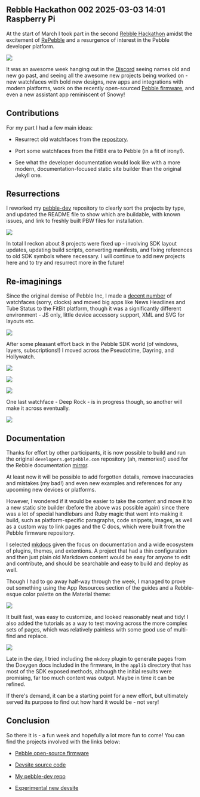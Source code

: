Rebble Hackathon 002
2025-03-03 14:01
Raspberry Pi
---

At the start of March I took part in the second
[Rebble Hackathon](https://rebble.io/hackathon-002/) amidst the excitement of
[RePebble](https://repebble.com/) and a resurgence of interest in the Pebble
developer platform.

![](assets/media/2025/03/hackathon.png)

It was an awesome week hanging out in the [Discord](https://rebble.io/discord)
seeing names old and new go past, and seeing all the awesome new projects being
worked on - new watchfaces with bold new designs, new apps and integrations
with modern platforms, work on the recently open-sourced
[Pebble firmware](https://github.com/google/pebble), and even a new assistant app reminiscent of Snowy!

## Contributions

For my part I had a few main ideas:

- Resurrect old watchfaces from the [repository](https://github.com/c-d-lewis/pebble-dev).

- Port some watchfaces from the FitBit era to Pebble (in a fit of irony!).

- See what the developer documentation would look like with a more modern, documentation-focused static site builder than the original Jekyll one.

## Resurrections

I reworked my [pebble-dev](https://github.com/C-D-Lewis/pebble-dev) repository
to clearly sort the projects by type, and updated the README file to show which
are buildable, with known issues, and link to freshly built PBW files for
installation.

![](assets/media/2025/03/resurrections.png)

In total I reckon about 8 projects were fixed up - involving SDK layout updates,
updating build scripts, converting manifests, and fixing references to old SDK
symbols where necessary. I will continue to add new projects here and to try and
resurrect more in the future!

## Re-imaginings

Since the original demise of Pebble Inc, I made a
[decent number](https://gallery.fitbit.com/search?terms=chris%20lewis) of
watchfaces (sorry, clocks) and moved big apps like News Headlines
and Tube Status to the FitBit platform, though it was a significantly different
environment - JS only, little device accessory support, XML and SVG for layouts
etc.

![](assets/media/2025/03/fitbit.png)

After some pleasant effort back in the Pebble SDK world (of windows, layers,
subscriptions!) I moved across the Pseudotime, Dayring, and Hollywatch.

![](assets/media/2025/03/pseudotime.jpg)

![](assets/media/2025/03/dayring.jpg)

![](assets/media/2025/03/hollywatch.jpg)

One last watchface - Deep Rock - is in progress though, so another will make it
across eventually.

![](assets/media/2025/03/deeprock.jpg)

## Documentation

Thanks for effort by other participants, it is now possible to build and run
the original <code>developers.getpebble.com</code> repository (ah, memories!)
used for the Rebble documentation
[mirror](https://developer.rebble.io/developer.pebble.com/guides/index.html).

At least now it will be possible to add forgotten details, remove inaccuracies
and mistakes (my bad!) and even new examples and references for any upcoming
new devices or platforms.

However, I wondered if it would be easier to take the content and move it to
a new static site builder (before the above was possible again) since there
was a lot of special handlebars and Ruby magic that went into making it build,
such as platform-specific paragraphs, code snippets, images, as well as a
custom way to link pages and the C docs, which were built from the Pebble
firmware repository.

I selected [mkdocs](https://www.mkdocs.org/) given the focus on documentation
and a wide ecosystem of plugins, themes, and extentions. A project that had
a thin configuration and then just plain old Markdown content would be easy
for anyone to edit and contribute, and should be searchable and easy to build
and deploy as well.

Though I had to go away half-way through the week, I managed to prove out
something using the App Resources section of the guides and a Rebble-esque
color palette on the Material theme:

![](assets/media/2025/03/rebble-docs.png)

It built fast, was easy to customize, and looked reasonably neat and tidy! I
also added the tutorials as a way to test moving across the more complex sets
of pages, which was relatively painless with some good use of multi-find and
replace.

![](assets/media/2025/03/tutorial.png)

Late in the day, I tried including the <code>mkdoxy</code> plugin to generate
pages from the Doxygen docs included in the firmware, in the <code>applib</code>
directory that has most of the SDK exposed methods, although the initial results
were promising, far too much content was output. Maybe in time it can be
refined.

If there's demand, it can be a starting point for a new effort, but ultimately
served its purpose to find out how hard it would be - not very!

## Conclusion

So there it is - a fun week and hopefully a lot more fun to come! You can find
the projects involved with the links below:

- [Pebble open-source firmware](https://github.com/google/pebble/tree/main)

- [Devsite source code](https://github.com/google/pebble/tree/main/devsite)

- [My pebble-dev repo](https://github.com/c-d-lewis/pebble-dev/)

- [Experimental new devsite](https://github.com/C-D-Lewis/rebble-docs)

